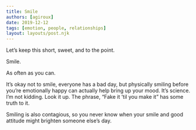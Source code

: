 ```yaml
---
title: Smile
authors: [agiroux]
date: 2019-12-12
tags: [emotion, people, relationships]
layout: layouts/post.njk
---
```


Let’s keep this short, sweet, and to the point.

Smile.

As often as you can.

It’s okay not to smile, everyone has a bad day, but physically smiling before you’re emotionally happy can actually help bring up your mood. It’s science. I’m not kidding. Look it up. The phrase, “Fake it ’til you make it” has some truth to it.

Smiling is also contagious, so you never know when your smile and good attitude might brighten someone else’s day.
